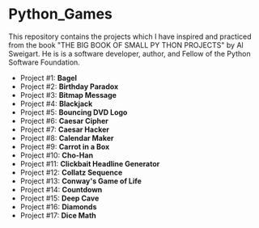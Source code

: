 # Python_Games
This repository contains the projects which I have inspired and practiced from the book "THE BIG BOOK OF SMALL PY THON PROJECTS" by Al Sweigart. He is is a software developer, author, and Fellow of the Python Software Foundation.
- Project #1: **Bagel**
- Project #2: **Birthday Paradox**
- Project #3: **Bitmap Message**
- Project #4: **Blackjack**
- Project #5: **Bouncing DVD Logo**
- Project #6: **Caesar Cipher**
- Project #7: **Caesar Hacker**
- Project #8: **Calendar Maker**
- Project #9: **Carrot in a Box**
- Project #10: **Cho-Han**
- Project #11: **Clickbait Headline Generator**
- Project #12: **Collatz Sequence**
- Project #13: **Conway's Game of Life**
- Project #14: **Countdown**
- Project #15: **Deep Cave**
- Project #16: **Diamonds**
- Project #17: **Dice Math**
